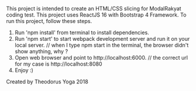 This project is intended to create an HTML/CSS slicing for ModalRakyat coding test. This project uses ReactJS 16 with Bootstrap 4 Framework. To run this project, follow these steps.
1. Run 'npm install' from terminal to install dependencies.
2. Run 'npm start' to start webpack development server and run it on your local server. // when I type npm start in the terminal, the browser didn't show anything, why ?
3. Open web browser and point to http://localhost:6000. // the correct url for my case is http://localhost:8080
4. Enjoy :)

Created by Theodorus Yoga
2018
